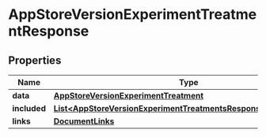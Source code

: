 

# AppStoreVersionExperimentTreatmentResponse


## Properties

| Name | Type | Description | Notes |
|------------ | ------------- | ------------- | -------------|
|**data** | [**AppStoreVersionExperimentTreatment**](AppStoreVersionExperimentTreatment.md) |  |  |
|**included** | [**List&lt;AppStoreVersionExperimentTreatmentsResponseIncludedInner&gt;**](AppStoreVersionExperimentTreatmentsResponseIncludedInner.md) |  |  [optional] |
|**links** | [**DocumentLinks**](DocumentLinks.md) |  |  |




